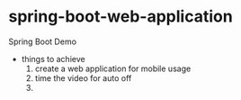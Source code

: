 # spring-boot-web-application
Spring Boot Demo

- things to achieve
  1) create a web application for mobile usage
  2) time the video for auto off
  3) 
